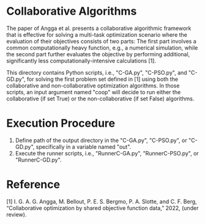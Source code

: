 # Collaborative Algorithms
The paper of Angga et al. presents a collaborative algorithmic framework that is effective for solving a multi-task optimization scenario where the evaluation of their objectives consists of two parts: The first part involves a common computationally heavy function, e.g., a numerical simulation, while the second part further evaluates the objective by performing additional, significantly less computationally-intensive calculations [1].

This directory contains Python scripts, i.e., "C-GA.py", "C-PSO.py", and "C-GD.py", for solving the first problem set defined in [1] using both the collaborative and non-collaborative optimization algorithms. In those scripts, an input argument named "coop" will decide to run either the collaborative (if set True) or the non-collaborative (if set False) algorithms.

# Execution Procedure
1. Define path of the output directory in the "C-GA.py", "C-PSO.py", or "C-GD.py", specifically in a variable named "out".
2. Execute the runner scripts, i.e., "RunnerC-GA.py", "RunnerC-PSO.py", or "RunnerC-GD.py".

# Reference
[1] I. G. A. G. Angga, M. Bellout, P. E. S. Bergmo, P. A. Slotte, and C. F. Berg, “Collaborative optimization by shared objective function data,” 2022, (under review).
